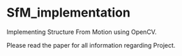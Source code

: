 # SfM_implementation
Implementing Structure From Motion using OpenCV.

Please read the paper for all information regarding Project.
